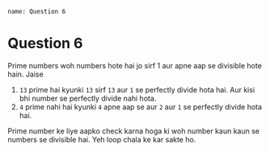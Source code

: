 ```ngMeta
name: Question 6
```

# Question 6
Prime numbers woh numbers hote hai jo sirf 1 aur apne aap se divisible hote hain. Jaise

1. `13` prime hai kyunki `13` sirf `13` aur `1` se perfectly divide hota hai. Aur kisi bhi number se perfectly divide nahi hota.
2. `4` prime nahi hai kyunki `4` apne aap se aur `2` aur `1` se perfectly divide hota hai.

Prime number ke liye aapko check karna hoga ki woh number kaun kaun se numbers se divisible hai. Yeh loop chala ke kar sakte ho.
